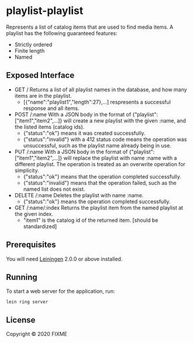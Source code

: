 # playlist-playlist

Represents a list of catalog items that are used to find media items. A playlist
has the following guaranteed features:
- Strictly ordered
- Finite length
- Named

## Exposed Interface

- GET /
  Returns a list of all playlist names in the database, and how many items are
  in the playlist.
  * [{"name":"playlist1","length":27},...] respresents a successful response and
  all items.
- POST /:name
  With a JSON body in the format of {"playlist":["item1","item2",...]}
  will create a new playlist with the given :name, and the listed items (catalog
  ids).
  * {"status":"ok"} means it was created successfully.
  * {"status":"invalid"} with a 412 status code means the operation was unsuccessful,
  such as the playlist name already being in use.
- PUT /:name
  With a JSON body in the format of {"playlist":["item1","item2",...]} will
  replace the playlist with name :name with a different playlist. The operation
  is treated as an overwrite operation for simplicity.
  * {"status":"ok"} means that the operation completed successfully.
  * {"status":"invalid"} means that the operation failed, such as the named list
  does not exist.
- DELETE /:name
  Deletes the playlist with name :name.
  * {"status":"ok"} means the operation completed successfully.
- GET /:name/:index
  Returns the playlist item from the named playlist at the given index.
  * "item1" is the catalog id of the returned item. [should be standardized]

## Prerequisites

You will need [Leiningen][] 2.0.0 or above installed.

[leiningen]: https://github.com/technomancy/leiningen

## Running

To start a web server for the application, run:

    lein ring server

## License

Copyright © 2020 FIXME
